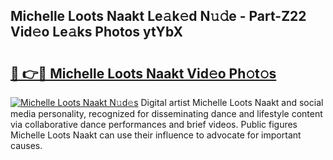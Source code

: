 ## Michelle Loots Naakt Le𝚊k𝚎d N𝚞𝚍e - Part-Z22 Vid𝚎o Le𝚊ks Photos ytYbX

# <h2><a href="http://fb6zpt.evod.top/?m=Michelle+Loots+Naakt">🔗 👉🔴 Michelle Loots Naakt Vid𝚎o Ph𝚘t𝚘s</a></h2>

[![Michelle Loots Naakt N𝚞d𝚎s](https://i.imgur.com/8V9OHl7.gif)](http://fb6zpt.evod.top/?m=Michelle+Loots+Naakt)
Digital artist Michelle Loots Naakt and social media personality, recognized for disseminating dance and lifestyle content via collaborative dance performances and brief videos. Public figures Michelle Loots Naakt can use their influence to advocate for important causes. 
